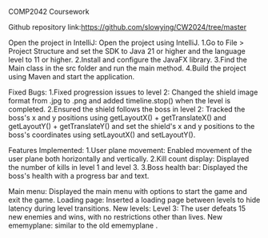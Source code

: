 COMP2042 Coursework

Github repository link:https://github.com/slowying/CW2024/tree/master

Open the project in IntelliJ: Open the project using IntelliJ.
1.Go to File > Project Structure and set the SDK to Java 21 or higher and the language level to 11 or higher.
2.Install and configure the JavaFX library.
3.Find the Main class in the src folder and run the main method.
4.Build the project using Maven and start the application.

Fixed Bugs:
1.Fixed progression issues to level 2: Changed the shield image format from .jpg to .png and added timeline.stop() when the level is completed.
2.Ensured the shield follows the boss in level 2: Tracked the boss's x and y positions using getLayoutX() + getTranslateX() and getLayoutY() + getTranslateY() and set the shield's x and y positions to the boss's coordinates using setLayoutX() and setLayoutY().

Features Implemented:
1.User plane movement: Enabled movement of the user plane both horizontally and vertically.
2.Kill count display: Displayed the number of kills in level 1 and level 3.
3.Boss health bar: Displayed the boss's health with a progress bar and text.


Main menu: Displayed the main menu with options to start the game and exit the game.
Loading page: Inserted a loading page between levels to hide latency during level transitions.
New levels: Level 3: The user defeats 15 new enemies and wins, with no restrictions other than lives.
New ememyplane: similar to the old ememyplane .

